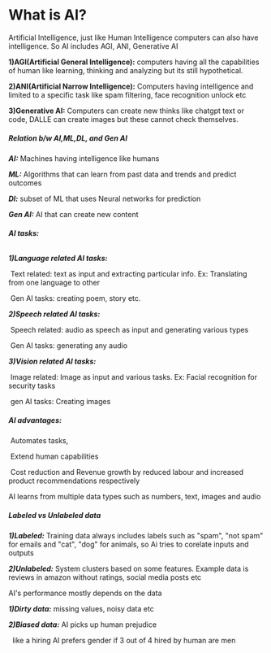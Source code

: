 # **What is AI?** 



Artificial Intelligence, just like Human Intelligence computers can also have intelligence. So AI includes AGI, ANI, Generative AI

**1)AGI(Artificial General Intelligence):** computers having all the capabilities of human like learning, thinking and analyzing but its still  hypothetical.

**2)ANI(Artificial Narrow Intelligence):** Computers having intelligence and limited to a specific task like spam filtering, face recognition unlock etc

**3)Generative AI:** Computers can create new thinks like chatgpt text or code, DALLE can create images but these cannot check themselves.



##### **Relation b/w AI,ML,DL, and Gen AI**

***AI:*** Machines having intelligence like humans

***ML:*** Algorithms that can learn from past data and trends and predict outcomes

***Dl:*** subset of ML that uses Neural networks for prediction

***Gen AI:*** AI that can create new content



###### **AI tasks:**

***1)Language related AI tasks:***

&nbsp;Text related: text as input and extracting particular info. Ex: Translating from one language to other

&nbsp;Gen AI tasks: creating poem, story etc.

***2)Speech related AI tasks:***

&nbsp;Speech related: audio as speech as input and generating various types 

&nbsp;Gen AI tasks: generating any audio

***3)Vision related AI tasks:***

&nbsp;Image related: Image as input and various tasks. Ex: Facial recognition for security tasks

&nbsp;gen AI tasks: Creating images 



##### **AI advantages:**

&nbsp;Automates tasks, 

&nbsp;Extend human capabilities

&nbsp;Cost reduction and Revenue growth by reduced labour and increased product recommendations respectively



AI learns from multiple data types such as numbers, text, images and audio



##### **Labeled vs Unlabeled data**

***1)Labeled:*** Training data always includes labels such as "spam", "not spam" for emails and "cat", "dog" for animals, so Ai tries to corelate inputs and outputs

***2)Unlabeled:*** System clusters based on some features. Example data is reviews in amazon without ratings, social media posts etc



AI's performance mostly depends on the data

***1)Dirty data:*** missing values, noisy data etc

***2)Biased data:*** AI picks up human prejudice

&nbsp;  like a hiring AI prefers gender if 3 out of 4 hired by human are men

